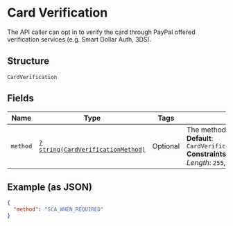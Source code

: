 
# Card Verification

The API caller can opt in to verify the card through PayPal offered verification services (e.g. Smart Dollar Auth, 3DS).

## Structure

`CardVerification`

## Fields

| Name | Type | Tags | Description | Getter | Setter |
|  --- | --- | --- | --- | --- | --- |
| `method` | [`?string(CardVerificationMethod)`](../../doc/models/card-verification-method.md) | Optional | The method used for card verification.<br>**Default**: `CardVerificationMethod::SCA_WHEN_REQUIRED`<br>**Constraints**: *Minimum Length*: `1`, *Maximum Length*: `255`, *Pattern*: `^[0-9A-Z_]+$` | getMethod(): ?string | setMethod(?string method): void |

## Example (as JSON)

```json
{
  "method": "SCA_WHEN_REQUIRED"
}
```

